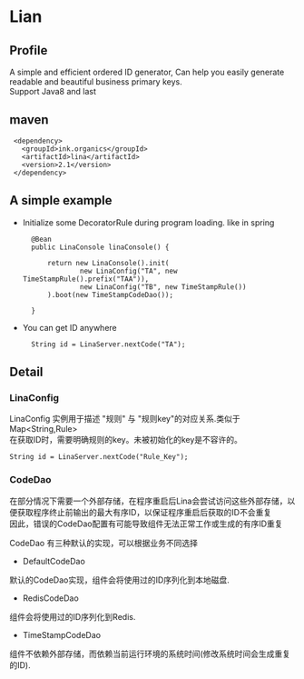 # Lian


## Profile

A simple and efficient ordered ID generator,
Can help you easily generate readable and beautiful business primary keys.<br>
Support Java8 and last
 

## maven

     <dependency>
       <groupId>ink.organics</groupId>
       <artifactId>lina</artifactId>
       <version>2.1</version>
     </dependency>
     
## A simple example

- Initialize some DecoratorRule during program loading. like in spring

        @Bean
        public LinaConsole linaConsole() {
        
            return new LinaConsole().init(
                    new LinaConfig("TA", new TimeStampRule().prefix("TAA")),
                    new LinaConfig("TB", new TimeStampRule())
            ).boot(new TimeStampCodeDao());
            
        }

- You can get ID anywhere

        String id = LinaServer.nextCode("TA");
        


## Detail

### LinaConfig

LinaConfig 实例用于描述 "规则" 与 "规则key"的对应关系.类似于 Map<String,Rule> <br>
在获取ID时，需要明确规则的key。未被初始化的key是不容许的。

    String id = LinaServer.nextCode("Rule_Key");

       
### CodeDao

在部分情况下需要一个外部存储，在程序重启后Lina会尝试访问这些外部存储，以便获取程序终止前输出的最大有序ID，以保证程序重启后获取的ID不会重复<br>
因此，错误的CodeDao配置有可能导致组件无法正常工作或生成的有序ID重复<br>

CodeDao 有三种默认的实现，可以根据业务不同选择

- DefaultCodeDao<br>

默认的CodeDao实现，组件会将使用过的ID序列化到本地磁盘.
    
- RedisCodeDao<br>
    
组件会将使用过的ID序列化到Redis.

- TimeStampCodeDao<br>

组件不依赖外部存储，而依赖当前运行环境的系统时间(修改系统时间会生成重复的ID).